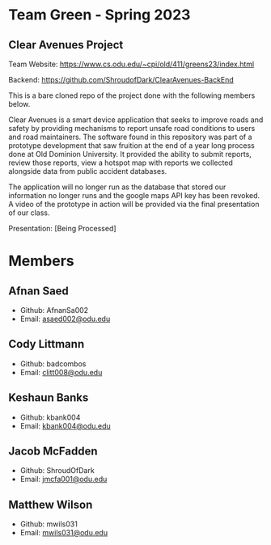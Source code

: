 # Team Green - Spring 2023
## Clear Avenues Project

Team Website: https://www.cs.odu.edu/~cpi/old/411/greens23/index.html

Backend: https://github.com/ShroudofDark/ClearAvenues-BackEnd


This is a bare cloned repo of the project done with the following members below. 

Clear Avenues is a smart device application that seeks to improve roads and safety by providing mechanisms to report unsafe road conditions to users and road maintainers. The software found in this repository was part of a prototype development that saw fruition at the end of a year long process done at Old Dominion University. It provided the ability to submit reports, review those reports, view a hotspot map with reports we collected alongside data from public accident databases. 

The application will no longer run as the database that stored our information no longer runs and the google maps API key has been revoked. A video of the prototype in action will be provided via the final presentation of our class.

Presentation: [Being Processed]

# Members
## Afnan Saed
- Github: AfnanSa002
- Email: asaed002@odu.edu

## Cody Littmann
- Github: badcombos
- Email: clitt008@odu.edu

## Keshaun Banks
- Github: kbank004
- Email: kbank004@odu.edu

## Jacob McFadden
- Github: ShroudOfDark
- Email: jmcfa001@odu.edu

## Matthew Wilson
- Github: mwils031
- Email: mwils031@odu.edu
